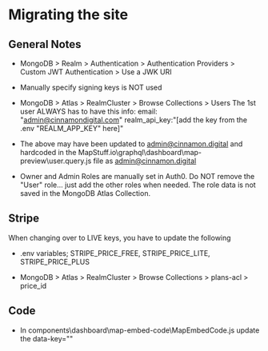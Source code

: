 # Migrating the site

## General Notes

- MongoDB > Realm > Authentication > Authentication Providers > Custom JWT Authentication > Use a JWK URI

- Manually specify signing keys is NOT used

- MongoDB > Atlas > RealmCluster > Browse Collections > Users
The 1st user ALWAYS has to have this info:
email: "admin@cinnamondigital.com"
realm_api_key:"[add the key from the .env "REALM_APP_KEY" here]"

- The above may have been updated to admin@cinnamon.digital and hardcoded in the MapStuff.io\graphql\dashboard\map-preview\user.query.js file as admin@cinnamon.digital

- Owner and Admin Roles are manually set in Auth0. Do NOT remove the "User" role... just add the other roles when needed. The role data is not saved in the MongoDB Atlas Collection.

## Stripe

When changing over to LIVE keys, you have to update the following

- .env variables; STRIPE_PRICE_FREE, STRIPE_PRICE_LITE, STRIPE_PRICE_PLUS

- MongoDB > Atlas > RealmCluster > Browse Collections > plans-acl > price_id

## Code

- In components\dashboard\map-embed-code\MapEmbedCode.js update the data-key=""